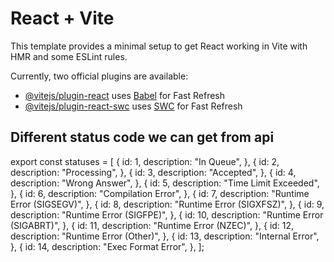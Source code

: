 # React + Vite

This template provides a minimal setup to get React working in Vite with HMR and some ESLint rules.

Currently, two official plugins are available:

- [@vitejs/plugin-react](https://github.com/vitejs/vite-plugin-react/blob/main/packages/plugin-react/README.md) uses [Babel](https://babeljs.io/) for Fast Refresh
- [@vitejs/plugin-react-swc](https://github.com/vitejs/vite-plugin-react-swc) uses [SWC](https://swc.rs/) for Fast Refresh

## Different status code we can get from api

export const statuses = [
  {
    id: 1,
    description: "In Queue",
  },
  {
    id: 2,
    description: "Processing",
  },
  {
    id: 3,
    description: "Accepted",
  },
  {
    id: 4,
    description: "Wrong Answer",
  },
  {
    id: 5,
    description: "Time Limit Exceeded",
  },
  {
    id: 6,
    description: "Compilation Error",
  },
  {
    id: 7,
    description: "Runtime Error (SIGSEGV)",
  },
  {
    id: 8,
    description: "Runtime Error (SIGXFSZ)",
  },
  {
    id: 9,
    description: "Runtime Error (SIGFPE)",
  },
  {
    id: 10,
    description: "Runtime Error (SIGABRT)",
  },
  {
    id: 11,
    description: "Runtime Error (NZEC)",
  },
  {
    id: 12,
    description: "Runtime Error (Other)",
  },
  {
    id: 13,
    description: "Internal Error",
  },
  {
    id: 14,
    description: "Exec Format Error",
  },
];